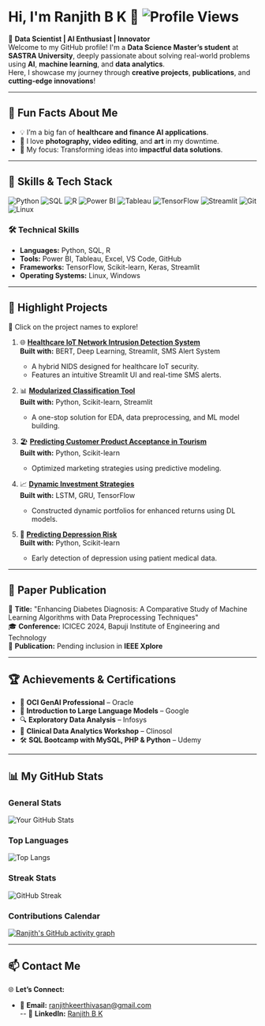# Hi, I'm Ranjith B K 👋 ![Profile Views](https://komarev.com/ghpvc/?username=ranjith01810F&color=blue)

🚀 **Data Scientist | AI Enthusiast | Innovator**  
Welcome to my GitHub profile! I'm a **Data Science Master’s student** at **SASTRA University**, deeply passionate about solving real-world problems using **AI**, **machine learning**, and **data analytics**.  
Here, I showcase my journey through **creative projects**, **publications**, and **cutting-edge innovations**!

---

## 🧩 Fun Facts About Me
- 💡 I’m a big fan of **healthcare and finance AI applications**.
- 📸 I love **photography, video editing**, and **art** in my downtime.
- 🎯 My focus: Transforming ideas into **impactful data solutions**.

---

## 🚀 Skills & Tech Stack

![Python](https://img.shields.io/badge/-Python-3776AB?style=flat-square&logo=python&logoColor=white)
![SQL](https://img.shields.io/badge/-SQL-336791?style=flat-square&logo=postgresql&logoColor=white)
![R](https://img.shields.io/badge/-R-276DC3?style=flat-square&logo=r&logoColor=white)
![Power BI](https://img.shields.io/badge/-Power%20BI-F2C811?style=flat-square&logo=power-bi&logoColor=black)
![Tableau](https://img.shields.io/badge/-Tableau-E97627?style=flat-square&logo=tableau&logoColor=white)
![TensorFlow](https://img.shields.io/badge/-TensorFlow-FF6F00?style=flat-square&logo=tensorflow&logoColor=white)
![Streamlit](https://img.shields.io/badge/-Streamlit-FF4B4B?style=flat-square&logo=streamlit&logoColor=white)
![Git](https://img.shields.io/badge/-Git-F05032?style=flat-square&logo=git&logoColor=white)
![Linux](https://img.shields.io/badge/-Linux-FCC624?style=flat-square&logo=linux&logoColor=black)

### 🛠️ **Technical Skills**
- **Languages:** Python, SQL, R  
- **Tools:** Power BI, Tableau, Excel, VS Code, GitHub  
- **Frameworks:** TensorFlow, Scikit-learn, Keras, Streamlit  
- **Operating Systems:** Linux, Windows  

---

## 🎯 Highlight Projects  
🔗 Click on the project names to explore!

1. 🌐 **[Healthcare IoT Network Intrusion Detection System](#)**  
   **Built with:** BERT, Deep Learning, Streamlit, SMS Alert System  
   - A hybrid NIDS designed for healthcare IoT security.  
   - Features an intuitive Streamlit UI and real-time SMS alerts.  

2. 📊 **[Modularized Classification Tool](#)**  
   **Built with:** Python, Scikit-learn, Streamlit  
   - A one-stop solution for EDA, data preprocessing, and ML model building.  

3. 🏖️ **[Predicting Customer Product Acceptance in Tourism](#)**  
   **Built with:** Python, Scikit-learn  
   - Optimized marketing strategies using predictive modeling.  

4. 📈 **[Dynamic Investment Strategies](#)**  
   **Built with:** LSTM, GRU, TensorFlow  
   - Constructed dynamic portfolios for enhanced returns using DL models.  

5. 🧠 **[Predicting Depression Risk](#)**  
   **Built with:** Python, Scikit-learn  
   - Early detection of depression using patient medical data.

---

## 🌟 Paper Publication  
📝 **Title:** "Enhancing Diabetes Diagnosis: A Comparative Study of Machine Learning Algorithms with Data Preprocessing Techniques"  
🎓 **Conference:** ICICEC 2024, Bapuji Institute of Engineering and Technology  
📖 **Publication:** Pending inclusion in **IEEE Xplore**  

---

## 🏆 Achievements & Certifications

- 🥇 **OCI GenAI Professional** – Oracle  
- 📜 **Introduction to Large Language Models** – Google  
- 🔍 **Exploratory Data Analysis** – Infosys  
- 🧠 **Clinical Data Analytics Workshop** – Clinosol  
- 🛠️ **SQL Bootcamp with MySQL, PHP & Python** – Udemy  

---

## 📊 My GitHub Stats

### General Stats
![Your GitHub Stats](https://github-readme-stats.vercel.app/api?username=ranjith01810F&show_icons=true&hide_title=true&count_private=true&hide=prs&theme=radical)  

### Top Languages
![Top Langs](https://github-readme-stats.vercel.app/api/top-langs/?username=ranjith01810F&layout=compact&theme=radical)

### Streak Stats
![GitHub Streak](https://github-readme-streak-stats.herokuapp.com?user=ranjith01810F&theme=radical&hide_border=true)

### Contributions Calendar
[![Ranjith's GitHub activity graph](https://github-readme-activity-graph.vercel.app/graph?username=ranjith01810F&theme=radical)](https://github.com/ashutosh00710/github-readme-activity-graph)

---

## 📫 Contact Me  

🌐 **Let’s Connect:**  
- 📧 **Email:** [ranjithkeerthivasan@gmail.com](mailto:ranjithkeerthivasan@gmail.com)  
-- 💼 **LinkedIn:** [Ranjith B K](https://www.linkedin.com/in/ranjith-b-k/)

